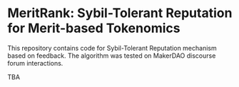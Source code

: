 # MeritRank: Sybil-Tolerant Reputation for Merit-based Tokenomics


This repository contains code for Sybil-Tolerant Reputation mechanism based on feedback. 
The algorithm was tested on MakerDAO discourse forum interactions. 


TBA
